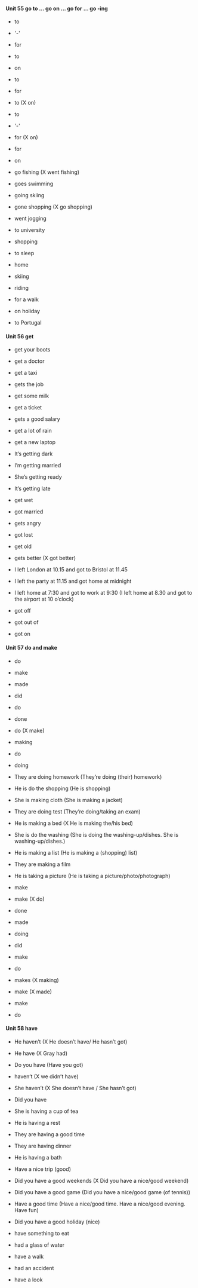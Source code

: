 #### Unit 55 go to … go on … go for … go -ing

- to
- '-'
- for
- to
- on
- to
- for
- to (X on)
- to
- '-'
- for (X on)
- for
- on

- go fishing (X went fishing)
- goes swimming
- going skiing
- gone shopping (X go shopping)
- went jogging

- to university
- shopping
- to sleep
- home
- skiing
- riding
- for a walk
- on holiday
- to Portugal
  

#### Unit 56 get

- get your boots
- get a doctor
- get a taxi
- gets the job
- get some milk
- get a ticket
- gets a good salary
- get a lot of rain
- get a new laptop

- It’s getting dark
- I’m getting married
- She’s getting ready
- It’s getting late

- get wet
- got married
- gets angry
- got lost
- get old
- gets better (X got better)

- I left London at 10.15 and got to Bristol at 11.45
- I left the party at 11.15 and got home at midnight
- I left home at 7:30 and got to work at 9:30 (I left home at 8.30 and got to the airport at 10 o’clock)

- got off
- got out of
- got on


#### Unit 57 do and make

- do
- make
- made
- did
- do
- done
- do (X make)
- making
- do
- doing

- They are doing homework (They’re doing (their) homework)
- He is do the shopping (He is shopping)
- She is making cloth (She is making a jacket)
- They are doing test (They’re doing/taking an exam)
- He is making a bed (X He is making the/his bed)
- She is do the washing (She is doing the washing-up/dishes. She is washing-up/dishes.)
- He is making a list (He is making a (shopping) list)
- They are making a film
- He is taking a picture (He is taking a picture/photo/photograph)

- make
- make (X do)
- done
- made
- doing
- did
- make
- do
- makes (X making)
- make (X made)
- make
- do


#### Unit 58 have

- He haven’t (X He doesn’t have/ He hasn’t got)
- He have (X Gray had)
- Do you have (Have you got)
- haven’t (X we didn’t have)
- She haven’t (X She doesn’t have / She hasn’t got)
- Did you have

- She is having a cup of tea
- He is having a rest
- They are having a good time
- They are having dinner
- He is having a bath

- Have a nice trip (good)
- Did you have a good weekends (X Did you have a nice/good weekend)
- Did you have a good game (Did you have a nice/good game (of tennis))
- Have a good time (Have a nice/good time. Have a nice/good evening. Have fun)
- Did you have a good holiday (nice)

- have something to eat
- had a glass of water
- have a walk
- had an accident
- have a look


